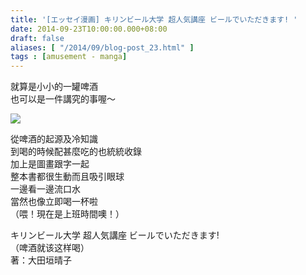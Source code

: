 ```yaml
---
title: '[エッセイ漫画] キリンビール大学 超人気講座 ビールでいただきます! '
date: 2014-09-23T10:00:00.000+08:00
draft: false
aliases: [ "/2014/09/blog-post_23.html" ]
tags : [amusement - manga]
---
```


就算是小小的一罐啤酒  
也可以是一件講究的事喔～  

[![](https://2.bp.blogspot.com/-MQM_VlOXgy4/XExzWTOK3_I/AAAAAAAAG9c/nCirsbfJY4Qyq9tMHJPbWuIujeQLhGMCwCLcBGAs/s640/15282832596_3f086b7d0c_z.jpg)](https://2.bp.blogspot.com/-MQM_VlOXgy4/XExzWTOK3_I/AAAAAAAAG9c/nCirsbfJY4Qyq9tMHJPbWuIujeQLhGMCwCLcBGAs/s1600/15282832596_3f086b7d0c_z.jpg)

從啤酒的起源及冷知識  
到喝的時候配甚麼吃的也統統收錄  
加上是圖畫跟字一起  
整本書都很生動而且吸引眼球  
一邊看一邊流口水  
當然也像立即喝一杯啦  
（喂！現在是上班時間噢！）  
  
キリンビール大学 超人気講座 ビールでいただきます!  
（啤酒就该这样喝）  
著：大田垣晴子